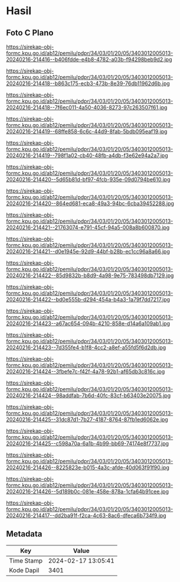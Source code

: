 # Hasil

## Foto C Plano

https://sirekap-obj-formc.kpu.go.id/ab12/pemilu/pdpr/34/03/01/20/05/3403012005013-20240216-214416--b406fdde-e4b8-4782-a03b-f94298beb9d2.jpg

https://sirekap-obj-formc.kpu.go.id/ab12/pemilu/pdpr/34/03/01/20/05/3403012005013-20240216-214418--b863c175-ecb3-473b-8e39-76db11962d6b.jpg

https://sirekap-obj-formc.kpu.go.id/ab12/pemilu/pdpr/34/03/01/20/05/3403012005013-20240216-214418--7f6ec011-4a50-4036-8273-97c263507f61.jpg

https://sirekap-obj-formc.kpu.go.id/ab12/pemilu/pdpr/34/03/01/20/05/3403012005013-20240216-214419--68ffe858-6c6c-44d9-8fab-5bdb095eaf19.jpg

https://sirekap-obj-formc.kpu.go.id/ab12/pemilu/pdpr/34/03/01/20/05/3403012005013-20240216-214419--798f1a02-cb40-48fb-a4db-f3e62e94a2a7.jpg

https://sirekap-obj-formc.kpu.go.id/ab12/pemilu/pdpr/34/03/01/20/05/3403012005013-20240216-214420--5d65b81d-bf97-4fcb-935e-09d0794be610.jpg

https://sirekap-obj-formc.kpu.go.id/ab12/pemilu/pdpr/34/03/01/20/05/3403012005013-20240216-214420--864ed681-eca8-49a3-94bc-6cba39452288.jpg

https://sirekap-obj-formc.kpu.go.id/ab12/pemilu/pdpr/34/03/01/20/05/3403012005013-20240216-214421--21763074-e791-45cf-94a5-008a8b600870.jpg

https://sirekap-obj-formc.kpu.go.id/ab12/pemilu/pdpr/34/03/01/20/05/3403012005013-20240216-214421--d0e1945e-92d9-44bf-b28b-ec1cc96a8a66.jpg

https://sirekap-obj-formc.kpu.go.id/ab12/pemilu/pdpr/34/03/01/20/05/3403012005013-20240216-214422--85d9832b-b8d9-4a98-9e75-783498db7129.jpg

https://sirekap-obj-formc.kpu.go.id/ab12/pemilu/pdpr/34/03/01/20/05/3403012005013-20240216-214422--bd0e555b-d294-454a-b4a3-1a79f7dd7217.jpg

https://sirekap-obj-formc.kpu.go.id/ab12/pemilu/pdpr/34/03/01/20/05/3403012005013-20240216-214423--a67ac654-094b-4210-858e-d14a6a109ab1.jpg

https://sirekap-obj-formc.kpu.go.id/ab12/pemilu/pdpr/34/03/01/20/05/3403012005013-20240216-214423--7d355fe4-b1f8-4cc2-a8ef-a55fd5f6d2db.jpg

https://sirekap-obj-formc.kpu.go.id/ab12/pemilu/pdpr/34/03/01/20/05/3403012005013-20240216-214424--3fbefe7c-f42f-4a78-92b1-af65db3c816c.jpg

https://sirekap-obj-formc.kpu.go.id/ab12/pemilu/pdpr/34/03/01/20/05/3403012005013-20240216-214424--98addfab-7b6d-40fc-83cf-b63403e20075.jpg

https://sirekap-obj-formc.kpu.go.id/ab12/pemilu/pdpr/34/03/01/20/05/3403012005013-20240216-214425--31dc87d1-7b27-4187-8764-87fb1ed6062e.jpg

https://sirekap-obj-formc.kpu.go.id/ab12/pemilu/pdpr/34/03/01/20/05/3403012005013-20240216-214425--c598a70a-6a1b-4b99-bb69-74174e8f7737.jpg

https://sirekap-obj-formc.kpu.go.id/ab12/pemilu/pdpr/34/03/01/20/05/3403012005013-20240216-214426--8225823e-b015-4a3c-afde-40d063f91f90.jpg

https://sirekap-obj-formc.kpu.go.id/ab12/pemilu/pdpr/34/03/01/20/05/3403012005013-20240216-214426--5d189b0c-081e-458e-878a-1cfa64b91cee.jpg

https://sirekap-obj-formc.kpu.go.id/ab12/pemilu/pdpr/34/03/01/20/05/3403012005013-20240216-214417--dd2ba91f-f2ca-4c63-8ac6-dfeca6b734f9.jpg


## Metadata

| Key        | Value               |
| ---------- | ------------------- |
| Time Stamp | 2024-02-17 13:05:41 |
| Kode Dapil | 3401                |



